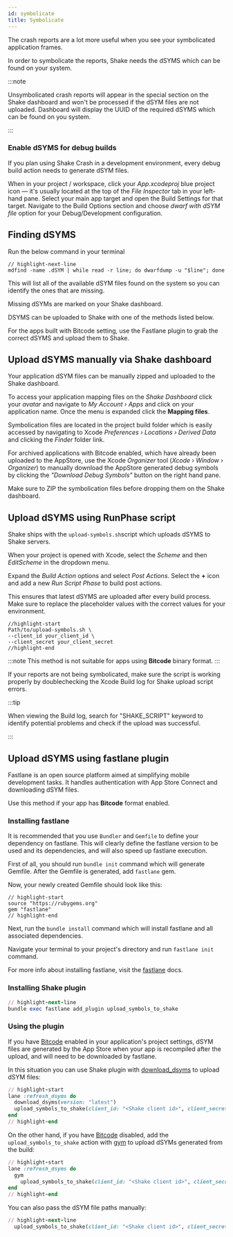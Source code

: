 ```yaml
---
id: symbolicate
title: Symbolicate
---
```


The crash reports are a lot more useful when you see your symbolicated application frames.

In order to symbolicate the reports, Shake needs the dSYMS which can be found on your system.


:::note

Unsymbolicated crash reports will appear in the special section on the Shake dashboard and won't be processed
if the dSYM files are not uploaded. Dashboard will display the UUID of the required dSYMS which can be found on 
you system.

:::

### Enable dSYMS for debug builds

If you plan using Shake Crash in a development environment, every debug build action needs to generate dSYM files.

When in your project / workspace, click your *App.xcodeproj* blue project icon — it's usually located at the top of the *File Inspector* tab in your left-hand pane. 
Select your main app target and open the Build Settings for that target. Navigate to the Build Options section and choose 
*dwarf with dSYM file* option for your Debug/Development configuration.


## Finding dSYMS

Run the below command in your terminal

```finding_dsyms"
// highlight-next-line
mdfind -name .dSYM | while read -r line; do dwarfdump -u "$line"; done 
```

This will list all of the available dSYM files found on the system so you can identify the ones that are missing.

Missing dSYMs are marked on your Shake dashboard.

DSYMS can be uploaded to Shake with one of the methods listed below. 

For the apps built with Bitcode setting, use the Fastlane plugin to grab the correct dSYMS and upload them to Shake.

## Upload dSYMS manually via Shake dashboard

Your application dSYM files can be manually zipped and uploaded to the Shake dashboard.

To access your application mapping files on the *Shake Dashboard* click your *avatar* and navigate to *My Account › Apps* and click
on your application name. Once the menu is expanded click the **Mapping files**.

Symbolication files are located in the project build folder which is easily accessed by navigating to 
Xcode *Preferences › Locations › Derived Data* and clicking the *Finder* folder link.

For archived applications with Bitcode enabled, which have already been uploaded to the AppStore, use the 
Xcode *Organizer* tool (*Xcode › Window › Organizer*) to manually download the AppStore generated debug symbols by clicking the *"Download Debug Symbols"* button on the right hand pane.

Make sure to ZIP the symbolication files before dropping them on the Shake dashboard.

## Upload dSYMS using RunPhase script

Shake ships with the `upload-symbols.sh`script which uploads dSYMS to Shake servers.


When your project is opened with Xcode, select the *Scheme* and then *EditScheme* in the dropdown menu.

Expand the *Build Action* options and select *Post Actions*. Select the **+** icon and add a new *Run Script Phase* to build post actions.

This ensures that latest dSYMS are uploaded after every build process. Make sure to replace the placeholder values
with the correct values for your environment.

```script
//highlight-start
Path/to/upload-symbols.sh \
--client_id your_client_id \
--client_secret your_client_secret
//highlight-end
```

:::note
This method is not suitable for apps using __Bitcode__ binary format.
:::

If your reports are not being symbolicated, make sure the script is working properly
by doublechecking the Xcode Build log for Shake upload script errors. 

:::tip

When viewing the Build log, search for "SHAKE_SCRIPT" keyword to identify potential problems and check if the upload was successful.

:::

## Upload dSYMS using fastlane plugin

Fastlane is an open source platform aimed at simplifying mobile development tasks. It handles authentication with 
App Store Connect and downloading dSYM files.

Use this method if your app has __Bitcode__ format enabled.

### Installing fastlane

It is recommended that you use `Bundler` and `Gemfile` to define your dependency on fastlane. 
This will clearly define the fastlane version to be used and its dependencies, and will also speed up fastlane execution.

First of all, you should run `bundle init`  command which will generate Gemfile.
After the Gemfile is generated, add `fastlane` gem. 

Now, your newly created Gemfile should look like this:

<TabItem value="gemifle">

```gemfile title="Gemfile"
// highlight-start
source "https://rubygems.org"
gem "fastlane"
// highlight-end
```
</TabItem>

Next, run the `bundle install` command which will install fastlane and all associated dependencies.

Navigate your terminal to your project's directory and run `fastlane init` command.

For more info about installing fastlane, visit the [fastlane](http://docs.fastlane.tools) docs.

### Installing Shake plugin 

<TabItem value="ruby">

```ruby title="Terminal"
// highlight-next-line
bundle exec fastlane add_plugin upload_symbols_to_shake
```
</TabItem>


### Using the plugin

If you have [Bitcode](https://help.apple.com/xcode/mac/current/#/devbbdc5ce4f) enabled in your application's project settings, 
dSYM files are generated by the App Store when your app is recompiled after the upload, and will need to be downloaded by fastlane.

In this situation you can use Shake plugin with [download_dsyms](http://docs.fastlane.tools/actions/download_dsyms/#download_dsyms) to upload dSYM files:

<TabItem value="ruby">

```ruby title="Fastfile"
// highlight-start
lane :refresh_dsyms do
  download_dsyms(version: "latest")
  upload_symbols_to_shake(client_id: "<Shake client id>", client_secret: "<Shake client secret>", bundle_id: "<Bundle id of project>",  plist_path: "<Path to Info.plist>")
end
// highlight-end
```
</TabItem>

On the other hand, if you have [Bitcode](https://help.apple.com/xcode/mac/current/#/devbbdc5ce4f) disabled, add the `upload_symbols_to_shake` action with [gym](http://docs.fastlane.tools/actions/gym/#gym) to upload dSYMs generated from the build:

<TabItem value="ruby">

```ruby title="Fastfile"
// highlight-start
lane :refresh_dsyms do
  gym
    upload_symbols_to_shake(client_id: "<Shake client id>", client_secret: "<Shake client secret>", bundle_id: "<Bundle id of project>", plist_path: "<Path to Info.plist>")
end
// highlight-end
```
</TabItem>

You can also pass the dSYM file paths manually:

<TabItem value="ruby">

```ruby title="Fastfile"
// highlight-next-line
  upload_symbols_to_shake(client_id: "<Shake client id>", client_secret: "<Shake client secret>", bundle_id: "<Bundle id of project>", dsym_array_paths: ["./App1.dSYM.zip", "./App2.dSYM.zip"],  plist_path: "<Path to Info.plist>")
```
</TabItem>
